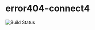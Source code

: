 # error404-connect4

![Build Status](https://github.com/sleiman-mohamad/error404-connect4/actions/workflows/ci.yml/badge.svg)
